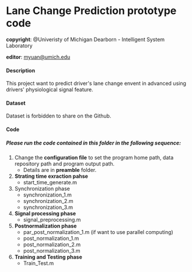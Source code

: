 # Lane Change Prediction prototype code
**copyright**: @Univeristy of Michigan Dearborn - Intelligent System Laboratory

**editor**: myuan@umich.edu


#### Description
This project want to predict driver's lane change envent in advanced using drivers' physiological signal feature.

#### Dataset
Dataset is forbidden to share on the Github.

#### Code
##### Please run the code contained in this folder in the following sequence:
1. Change the **configuration file** to set the program home path, data repository path and program output path.
	* Details are in **preamble** folder.
2. **Strating time exraction pahse**
	* start_time_generate.m
3. Synchronization phase
	* synchronization_1.m
	* synchronization_2.m
	* synchronization_3.m
4. **Signal processing phase**
	* signal_preprocessing.m
5. **Postnormalization phase**
	* par_post_normalization_1.m (if want to use parallel computing)
	* post_normalization_1.m
	* post_normalization_2.m
	* post_normalization_3.m
6. **Training and Testing phase**
	* Train_Test.m